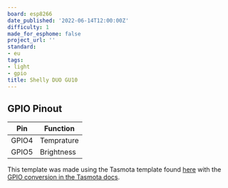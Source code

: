 ```yaml
---
board: esp8266
date_published: '2022-06-14T12:00:00Z'
difficulty: 1
made_for_esphome: false
project_url: ''
standard:
- eu
tags:
- light
- gpio
title: Shelly DUO GU10
---
```


## GPIO Pinout

| Pin   | Function   |
| ----- | ---------- |
| GPIO4 | Temprature |
| GPIO5 | Brightness |
This template was made using the Tasmota template found [here](https://github.com/arendst/mgos-to-tasmota) with the [GPIO conversion in the Tasmota docs](https://tasmota.github.io/docs/GPIO-Conversion/#gpio-conversion).